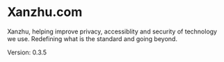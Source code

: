 # Xanzhu.com

Xanzhu, helping improve privacy, accessiblity and security of 
technology we use. Redefining what is the standard and going beyond. 

Version: 0.3.5